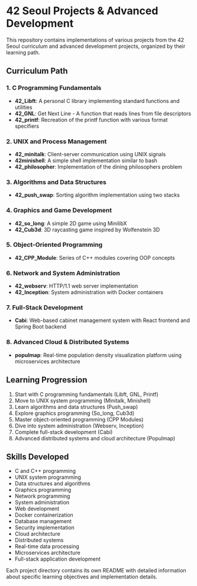 # 42 Seoul Projects & Advanced Development

This repository contains implementations of various projects from the 42 Seoul curriculum and advanced development projects, organized by their learning path.

## Curriculum Path

### 1. C Programming Fundamentals
- **42_Libft**: A personal C library implementing standard functions and utilities
- **42_GNL**: Get Next Line - A function that reads lines from file descriptors
- **42_printf**: Recreation of the printf function with various format specifiers

### 2. UNIX and Process Management
- **42_minitalk**: Client-server communication using UNIX signals
- **42minishell**: A simple shell implementation similar to bash
- **42_philosopher**: Implementation of the dining philosophers problem

### 3. Algorithms and Data Structures
- **42_push_swap**: Sorting algorithm implementation using two stacks

### 4. Graphics and Game Development
- **42_so_long**: A simple 2D game using MinilibX
- **42_Cub3d**: 3D raycasting game inspired by Wolfenstein 3D

### 5. Object-Oriented Programming
- **42_CPP_Module**: Series of C++ modules covering OOP concepts

### 6. Network and System Administration
- **42_webserv**: HTTP/1.1 web server implementation
- **42_Inception**: System administration with Docker containers

### 7. Full-Stack Development
- **Cabi**: Web-based cabinet management system with React frontend and Spring Boot backend

### 8. Advanced Cloud & Distributed Systems
- **populmap**: Real-time population density visualization platform using microservices architecture

## Learning Progression
1. Start with C programming fundamentals (Libft, GNL, Printf)
2. Move to UNIX system programming (Minitalk, Minishell)
3. Learn algorithms and data structures (Push_swap)
4. Explore graphics programming (So_long, Cub3d)
5. Master object-oriented programming (CPP Modules)
6. Dive into system administration (Webserv, Inception)
7. Complete full-stack development (Cabi)
8. Advanced distributed systems and cloud architecture (Populmap)

## Skills Developed
- C and C++ programming
- UNIX system programming
- Data structures and algorithms
- Graphics programming
- Network programming
- System administration
- Web development
- Docker containerization
- Database management
- Security implementation
- Cloud architecture
- Distributed systems
- Real-time data processing
- Microservices architecture
- Full-stack application development

Each project directory contains its own README with detailed information about specific learning objectives and implementation details.
